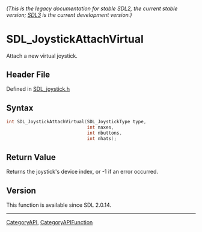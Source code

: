 ###### (This is the legacy documentation for stable SDL2, the current stable version; [SDL3](https://wiki.libsdl.org/SDL3/) is the current development version.)
# SDL_JoystickAttachVirtual

Attach a new virtual joystick.

## Header File

Defined in [SDL_joystick.h](https://github.com/libsdl-org/SDL/blob/SDL2/include/SDL_joystick.h)

## Syntax

```c
int SDL_JoystickAttachVirtual(SDL_JoystickType type,
                              int naxes,
                              int nbuttons,
                              int nhats);

```

## Return Value

Returns the joystick's device index, or -1 if an error occurred.

## Version

This function is available since SDL 2.0.14.

----
[CategoryAPI](CategoryAPI), [CategoryAPIFunction](CategoryAPIFunction)

